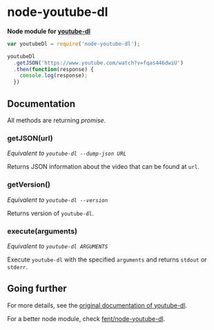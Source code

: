 # node-youtube-dl
**Node module for [youtube-dl](http://rg3.github.io/youtube-dl/)**

```js
var youtubeDl = require('node-youtube-dl');

youtubeDl
  .getJSON('https://www.youtube.com/watch?v=fqas446dwiU')
  .then(function(response) {
    console.log(response);
  })
```

## Documentation

All methods are returning *promise*.

### getJSON(url)
*Equivalent to `youtube-dl --dump-json URL`*

Returns JSON information about the video that can be found at `url`.

### getVersion()
*Equivalent to `youtube-dl --version`*

Returns version of `youtube-dl`.

### execute(arguments)
*Equivalent to `youtube-dl ARGUMENTS`*

Execute `youtube-dl` with the specified `arguments` and returns `stdout` or `stderr`.


## Going further

For more details, see the [original documentation of youtube-dl](https://github.com/rg3/youtube-dl/blob/master/README.md#readme).

For a better node module, check [fent/node-youtube-dl](https://github.com/fent/node-youtube-dl).
